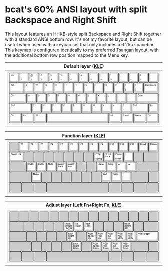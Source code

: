 # bcat's 60% ANSI layout with split Backspace and Right Shift

This layout features an HHKB-style split Backspace and Right Shift together with
a standard ANSI bottom row. It's not my favorite layout, but can be useful when
used with a keycap set that only includes a 6.25u spacebar. This keymap is
configured identically to my preferred [Tsangan
layout](/layouts/60_tsangan_hhkb/bcat), with the additional bottom row position
mapped to the Menu key.

| Default layer ([KLE](http://www.keyboard-layout-editor.com/#/gists/327b41b5a933b3d44bf60ca9822e85dc)) |
| :-: |
| ![Layout](layer_default.png) |

| Function layer ([KLE](http://www.keyboard-layout-editor.com/#/gists/c7a55e75285d474b6301140eaf53f915)) |
| :-: |
| ![Layout](layer_function.png) |

| Adjust layer (Left Fn+Right Fn, [KLE](http://www.keyboard-layout-editor.com/#/gists/6e1068e4f91bbacccaf5ac0acbeec79c)) |
| :-: |
| ![Layout](layer_adjust.png) |
